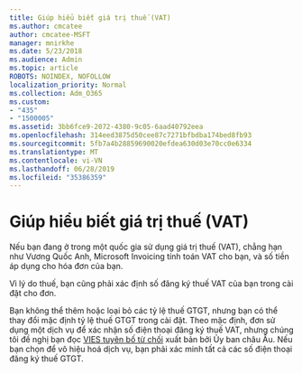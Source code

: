 ```yaml
---
title: Giúp hiểu biết giá trị thuế (VAT)
ms.author: cmcatee
author: cmcatee-MSFT
manager: mnirkhe
ms.date: 5/23/2018
ms.audience: Admin
ms.topic: article
ROBOTS: NOINDEX, NOFOLLOW
localization_priority: Normal
ms.collection: Adm_O365
ms.custom:
- "435"
- "1500005"
ms.assetid: 3bb6fce9-2072-4380-9c05-6aad40792eea
ms.openlocfilehash: 314eed3875d50cee87c7271bfbdba174bed8fb93
ms.sourcegitcommit: 5fb7a4b28859690020efdea630d03e70cc0e6334
ms.translationtype: MT
ms.contentlocale: vi-VN
ms.lasthandoff: 06/28/2019
ms.locfileid: "35386359"
---
```

# <a name="help-understanding-value-added-tax-vat"></a>Giúp hiểu biết giá trị thuế (VAT)

Nếu bạn đang ở trong một quốc gia sử dụng giá trị thuế (VAT), chẳng hạn như Vương Quốc Anh, Microsoft Invoicing tính toán VAT cho bạn, và số tiền áp dụng cho hóa đơn của bạn.
  
Vì lý do thuế, bạn cũng phải xác định số đăng ký thuế VAT của bạn trong cài đặt cho đơn.
  
Bạn không thể thêm hoặc loại bỏ các tỷ lệ thuế GTGT, nhưng bạn có thể thay đổi mặc định tỷ lệ thuế GTGT trong cài đặt. Theo mặc định, đơn sử dụng một dịch vụ để xác nhận số điện thoại đăng ký thuế VAT, nhưng chúng tôi đề nghị bạn đọc [VIES tuyên bố từ chối](https://go.microsoft.com/fwlink/?LinkID=841741) xuất bản bởi Ủy ban châu Âu. Nếu bạn chọn để vô hiệu hoá dịch vụ, bạn phải xác minh tất cả các số điện thoại đăng ký thuế GTGT.
  